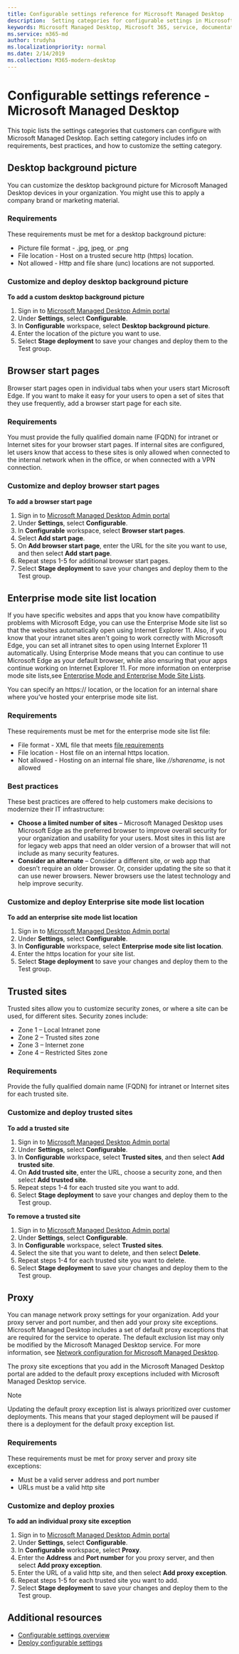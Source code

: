 ```yaml
---
title: Configurable settings reference for Microsoft Managed Desktop
description:  Setting categories for configurable settings in Microsoft Managed Desktop
keywords: Microsoft Managed Desktop, Microsoft 365, service, documentation
ms.service: m365-md
author: trudyha
ms.localizationpriority: normal
ms.date: 2/14/2019
ms.collection: M365-modern-desktop
---
```


# Configurable settings reference - Microsoft Managed Desktop

This topic lists the settings categories that customers can configure with Microsoft Managed Desktop. Each setting category includes info on requirements, best practices, and how to customize the setting category. 

## Desktop background picture
You can customize the desktop background picture for Microsoft Managed Desktop devices in your organization. You might use this to apply a company brand or marketing material. 

### Requirements

These requirements must be met for a desktop background picture:
- Picture file format - .jpg, jpeg, or .png
- File location - Host on a trusted secure http (https) location. 
- Not allowed - Http and file share (unc) locations are not supported. 

### Customize and deploy desktop background picture

**To add a custom desktop background picture**
1. Sign in to [Microsoft Managed Desktop Admin portal](http://aka.ms/mwaasportal)
2. Under **Settings**, select **Configurable**.
3. In **Configurable** workspace, select **Desktop background picture**. 
4. Enter the location of the picture you want to use. 
5. Select **Stage deployment** to save your changes and deploy them to the Test group. 

## Browser start pages
Browser start pages open in individual tabs when your users start Microsoft Edge. If you want to make it easy for your users to open a set of sites that they use frequently, add a browser start page for each site. 

### Requirements

You must provide the fully qualified domain name (FQDN) for intranet or Internet sites for your browser start pages. If internal sites are configured, let users know that access to these sites is only allowed when connected to the internal network when in the office, or when connected with a VPN connection. 

### Customize and deploy browser start pages

**To add a browser start page**
1. Sign in to [Microsoft Managed Desktop Admin portal](http://aka.ms/mwaasportal)
2. Under **Settings**, select **Configurable**.
3. In **Configurable** workspace, select **Browser start pages**. 
4. Select **Add start page**.
5. On **Add browser start page**, enter the URL for the site you want to use, and then select **Add start page**. 
6. Repeat steps 1-5 for additional browser start pages. 
7. Select **Stage deployment** to save your changes and deploy them to the Test group.

## Enterprise mode site list location

If you have specific websites and apps that you know have compatibility problems with Microsoft Edge, you can use the Enterprise Mode site list so that the websites automatically open using Internet Explorer 11. Also, if you know that your intranet sites aren't going to work correctly with Microsoft Edge, you can set all intranet sites to open using Internet Explorer 11 automatically. Using Enterprise Mode means that you can continue to use Microsoft Edge as your default browser, while also ensuring that your apps continue working on Internet Explorer 11. For more information on enterprise mode site lists,see [Enterprise Mode and Enterprise Mode Site Lists](https://docs.microsoft.com/internet-explorer/ie11-deploy-guide/what-is-enterprise-mode). 

You can specify an https:// location, or the location for an internal share where you’ve hosted your enterprise mode site list. 

### Requirements

These requirements must be met for the enterprise mode site list file:
- File format - XML file that meets [file requirements](https://docs.microsoft.com/internet-explorer/ie11-deploy-guide/what-is-enterprise-mode#site-list-xml-file)
- File location - Host file on an internal https location. 
- Not allowed - Hosting on an internal file share, like *//sharename*, is not allowed

### Best practices

These best practices are offered to help customers make decisions to modernize their IT infrastructure:
- **Choose a limited number of sites** – Microsoft Managed Desktop uses Microsoft Edge as the preferred browser to improve overall security for your organization and usability for your users. Most sites in this list are for legacy web apps that need an older version of a browser that will not include as many security features. 
- **Consider an alternate** – Consider a different site, or web app that doesn’t require an older browser. Or, consider updating the site so that it can use newer browsers. Newer browsers use the latest technology and help improve security.

### Customize and deploy Enterprise site mode list location

**To add an enterprise site mode list location**

1.	Sign in to [Microsoft Managed Desktop Admin portal](http://aka.ms/mwaasportal)
2.	Under **Settings**, select **Configurable**.
3.	In **Configurable** workspace, select **Enterprise mode site list location**. 
4.	Enter the https location for your site list. 
5.	Select **Stage deployment** to save your changes and deploy them to the Test group.

## Trusted sites

Trusted sites allow you to customize security zones, or where a site can be used, for different sites. Security zones include: 
- Zone 1 – Local Intranet zone
- Zone 2 – Trusted sites zone
- Zone 3 – Internet zone
- Zone 4 – Restricted Sites zone

### Requirements

Provide the fully qualified domain name (FQDN) for intranet or Internet sites for each trusted site. 

### Customize and deploy trusted sites

**To add a trusted site**

1. Sign in to [Microsoft Managed Desktop Admin portal](http://aka.ms/mwaasportal)
2. Under **Settings**, select **Configurable**.
3. In **Configurable** workspace, select **Trusted sites**, and then select **Add trusted site**. 
4. On **Add trusted site**, enter the URL, choose a security zone, and then select **Add trusted site**. 
5. Repeat steps 1-4 for each trusted site you want to add. 
6. Select **Stage deployment** to save your changes and deploy them to the Test group.

**To remove a trusted site**

1. Sign in to [Microsoft Managed Desktop Admin portal](http://aka.ms/mwaasportal)
2. Under **Settings**, select **Configurable**.
3. In **Configurable** workspace, select **Trusted sites**. 
4. Select the site that you want to delete, and then select **Delete**. 
5. Repeat steps 1-4 for each trusted site you want to delete. 
6. Select **Stage deployment** to save your changes and deploy them to the Test group.

## Proxy
You can manage network proxy settings for your organization. Add your proxy server and port number, and then add your proxy site exceptions. Microsoft Managed Desktop includes a set of default proxy exceptions that are required for the service to operate. The default exclusion list may only be modified by the Microsoft Managed Desktop service.  For more information, see [Network configuration for Microsoft Managed Desktop](../get-ready/network.md). 

The proxy site exceptions that you add in the Microsoft Managed Desktop portal are added to the default proxy exceptions included with Microsoft Managed Desktop service. 

> [!NOTE]
> Updating the default proxy exception list is always prioritized over customer deployments. This means that your staged deployment will be paused if there is a deployment for the default proxy exception list.  

### Requirements

These requirements must be met for proxy server and proxy site exceptions:
- Must be a valid server address and port number
- URLs must be a valid http site 

### Customize and deploy proxies

**To add an individual proxy site exception**

1. Sign in to [Microsoft Managed Desktop Admin portal](http://aka.ms/mwaasportal)
2. Under **Settings**, select **Configurable**.
3. In **Configurable** workspace, select **Proxy**. 
4. Enter the **Address** and **Port number** for you proxy server, and then select **Add proxy exception**. 
5. Enter the URL of a valid http site, and then select **Add proxy exception**. 
6. Repeat steps 1-5 for each trusted site you want to add. 
7. Select **Stage deployment** to save your changes and deploy them to the Test group.

## Additional resources
- [Configurable settings overview](config-setting-overview.md) 
- [Deploy configurable settings](config-setting-deploy.md)

